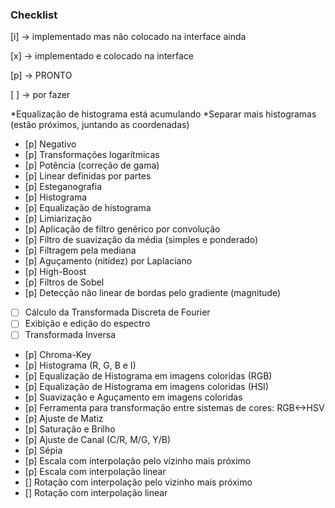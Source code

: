 ### Checklist

[i] -> implementado mas não colocado na interface ainda

[x] -> implementado e colocado na interface

[p] -> PRONTO

[ ] -> por fazer

*Equalização de histograma está acumulando
*Separar mais histogramas (estão próximos, juntando as coordenadas)

- [p] Negativo
- [p] Transformações logarítmicas
- [p] Potência (correção de gama)
- [p] Linear definidas por partes
- [p] Esteganografia
- [p] Histograma 
- [p] Equalização de histograma
- [p] Limiarização 
- [p] Aplicação de filtro genérico por convolução
- [p] Filtro de suavização da média (simples e ponderado) 
- [p] Filtragem pela mediana 
- [p] Aguçamento (nitidez) por Laplaciano 
- [p] High-Boost 
- [p] Filtros de Sobel 
- [p] Detecção não linear de bordas pelo gradiente (magnitude) 
- [ ] Cálculo da Transformada Discreta de Fourier 
- [ ] Exibição e edição do espectro
- [ ] Transformada Inversa 
- [p] Chroma-Key 
- [p] Histograma (R, G, B e I) 
- [p] Equalização de Histograma em imagens coloridas (RGB) 
- [p] Equalização de Histograma em imagens coloridas (HSI) 
- [p] Suavização e Aguçamento em imagens coloridas 
- [p] Ferramenta para transformação entre sistemas de cores: RGB<->HSV
- [p] Ajuste de Matiz 
- [p] Saturação e Brilho 
- [p] Ajuste de Canal (C/R, M/G, Y/B) 
- [p] Sépia 
- [p] Escala com interpolação pelo vizinho mais próximo 
- [p] Escala com interpolação linear
- [] Rotação com interpolação pelo vizinho mais próximo 
- [] Rotação com interpolação linear
